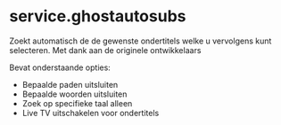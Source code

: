 service.ghostautosubs
===============

Zoekt automatisch de de gewenste ondertitels welke u vervolgens kunt selecteren. Met dank aan de originele ontwikkelaars<br>

Bevat onderstaande opties:
- Bepaalde paden uitsluiten
- Bepaalde woorden uitsluiten
- Zoek op specifieke taal alleen
- Live TV uitschakelen voor ondertitels
